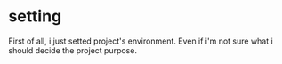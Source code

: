 # setting
First of all, i just setted project's environment. Even if i'm not sure what i should decide the project purpose.
